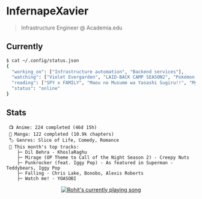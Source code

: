 # InfernapeXavier

> Infrastructure Engineer @ Academia.edu

## Currently
```bash
$ cat ~/.config/status.json
{
  "working_on": ["Infrastructure automation", "Backend services"],
  "watching": ["Violet Evergarden", "LAID-BACK CAMP SEASON2", "Pokémon Concierge: Season 1: Part 2"],
  "reading": ["SPY x FAMILY", "Maou no Musume wa Yasashi Sugiru!!", "My Love Story with Yamada-kun at Lv999"],
  "status": "online"
}
```

## Stats
```
 📺 Anime: 224 completed (46d 15h)
 📖 Manga: 122 completed (10.9k chapters)
 🏷️ Genres: Slice of Life, Comedy, Romance
 🎵 This month's top tracks:
    ├─ Dil Behra - KhoslaRaghu
    ├─ Mirage (OP Theme to Call of the Night Season 2) - Creepy Nuts
    ├─ Punkrocker (feat. Iggy Pop) - As featured in Superman - Teddybears, Iggy Pop
    ├─ Falling - Chris Lake, Bonobo, Alexis Roberts
    ├─ Watch me! - YOASOBI
```

<p align="center">
  <a
    href="https://spotify-github-profile.kittinanx.com/api/view?uid=infernapexavier&redirect=true"
  >
    <img
      src="https://spotify-github-profile.kittinanx.com/api/view?uid=infernapexavier&cover_image=true&theme=default&show_offline=true&background_color=0d1117&bar_color_cover=true"
      alt="Rohit's currently playing song"
    />
  </a>
</p>

